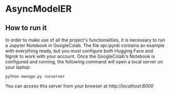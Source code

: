 # AsyncModelER

## How to run it

In order to make use of all the project's functionalities, it is necessary to run a Jupyter Notebook in GoogleColab. The file _api.ipynb_ contains an example with everything ready, but you must configure both Hugging Face and Ngrok to work with your account.
Once the GoogleColab's Notebook is configured and running, the following command will open a local server on your laptop:

```
python manage.py runserver
```

You can access this server from your browser at _http://localhost:8000_
